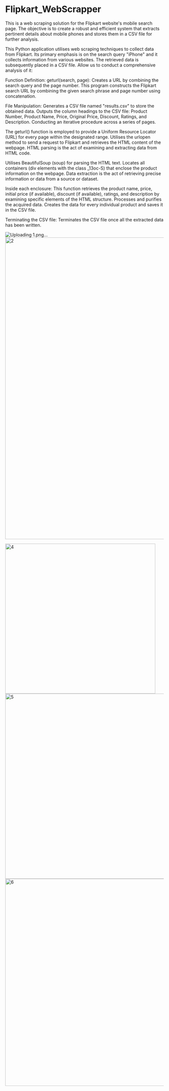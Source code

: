 # Flipkart_WebScrapper
This is a web scraping solution for the Flipkart website's mobile search page. The objective is to create a robust and efficient system that extracts pertinent details about mobile phones and stores them in a CSV file for further analysis.

This Python application utilises web scraping techniques to collect data from Flipkart. Its primary emphasis is on the search query "iPhone" and it collects information from various websites. The retrieved data is subsequently placed in a CSV file. Allow us to conduct a comprehensive analysis of it:

Function Definition: geturl(search, page): Creates a URL by combining the search query and the page number. This program constructs the Flipkart search URL by combining the given search phrase and page number using concatenation.

File Manipulation: Generates a CSV file named "results.csv" to store the obtained data.
Outputs the column headings to the CSV file: Product Number, Product Name, Price, Original Price, Discount, Ratings, and Description.
Conducting an iterative procedure across a series of pages.

The geturl() function is employed to provide a Uniform Resource Locator (URL) for every page within the designated range.
Utilises the urlopen method to send a request to Flipkart and retrieves the HTML content of the webpage.
HTML parsing is the act of examining and extracting data from HTML code.

Utilises BeautifulSoup (soup) for parsing the HTML text. Locates all containers (div elements with the class _13oc-S) that enclose the product information on the webpage.
Data extraction is the act of retrieving precise information or data from a source or dataset.

Inside each enclosure: This function retrieves the product name, price, initial price (if available), discount (if available), ratings, and description by examining specific elements of the HTML structure. Processes and purifies the acquired data. Creates the data for every individual product and saves it in the CSV file.

Terminating the CSV file: Terminates the CSV file once all the extracted data has been written.

![Uploading 1.png…]()<img width="960" alt="2" src="https://github.com/DhruviShah101/Flipkart_WebScrapper/assets/124038034/836f4d![Uploading 3.png…]()
0d-384d-4226-9f7b-a4a783c477b1">

<img width="477" alt="4" src="https://github.com/DhruviShah101/Flipkart_WebScrapper/assets/124038034/8eb82ec8-0374-4a87-88b8-f242361b492a">

<img width="589" alt="5" src="https://github.com/DhruviShah101/Flipkart_WebScrapper/assets/124038034/a27dd0a8-9e8e-4873-ad87-590eb262c369">

<img width="659" alt="6" src="https://github.com/DhruviShah101/Flipkart_WebScrapper/assets/124038034/697b862d-05dd-43b8-94fd-faee370b1b63">


